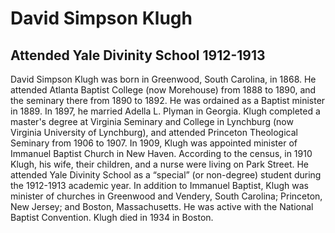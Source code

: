 # David Simpson Klugh
## Attended Yale Divinity School 1912-1913
David Simpson Klugh was born in Greenwood, South Carolina, in 1868. He attended Atlanta Baptist College (now Morehouse) from 1888 to 1890, and the seminary there from 1890 to 1892. He was ordained as a Baptist minister in 1889. In 1897, he married Adella L. Plyman in Georgia.
Klugh completed a master's degree at Virginia Seminary and College in Lynchburg (now Virginia University of Lynchburg), and attended Princeton Theological Seminary from 1906 to 1907. In 1909, Klugh was appointed minister of Immanuel Baptist Church in New Haven. According to the census, in 1910 Klugh, his wife, their children, and a nurse were living on Park Street. He attended Yale Divinity School as a “special” (or non-degree) student during the 1912-1913 academic year.
In addition to Immanuel Baptist, Klugh was minister of churches in Greenwood and Vendery, South Carolina; Princeton, New Jersey; and Boston, Massachusetts. He was active with the National Baptist Convention. Klugh died in 1934 in Boston.
